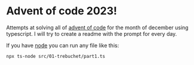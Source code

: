 # Advent of code 2023!

Attempts at solving all of [advent of code](https://adventofcode.com) for the month of december using typescript. I will try to create a readme with the prompt for every day.

If you have [node](https://nodejs.org/en) you can run any file like this:

```bash
npx ts-node src/01-trebuchet/part1.ts
```
